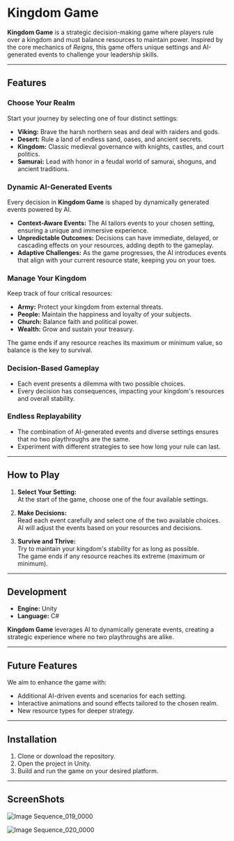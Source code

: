 # Kingdom Game  

**Kingdom Game** is a strategic decision-making game where players rule over a kingdom and must balance resources to maintain power. Inspired by the core mechanics of *Reigns*, this game offers unique settings and AI-generated events to challenge your leadership skills.  

---

## Features  

### Choose Your Realm  
Start your journey by selecting one of four distinct settings:  
- **Viking:** Brave the harsh northern seas and deal with raiders and gods.  
- **Desert:** Rule a land of endless sand, oases, and ancient secrets.  
- **Kingdom:** Classic medieval governance with knights, castles, and court politics.  
- **Samurai:** Lead with honor in a feudal world of samurai, shoguns, and ancient traditions.  

### Dynamic AI-Generated Events  
Every decision in **Kingdom Game** is shaped by dynamically generated events powered by AI.  
- **Context-Aware Events:** The AI tailors events to your chosen setting, ensuring a unique and immersive experience.  
- **Unpredictable Outcomes:** Decisions can have immediate, delayed, or cascading effects on your resources, adding depth to the gameplay.  
- **Adaptive Challenges:** As the game progresses, the AI introduces events that align with your current resource state, keeping you on your toes.  

### Manage Your Kingdom  
Keep track of four critical resources:  
- **Army:** Protect your kingdom from external threats.  
- **People:** Maintain the happiness and loyalty of your subjects.  
- **Church:** Balance faith and political power.  
- **Wealth:** Grow and sustain your treasury.  

The game ends if any resource reaches its maximum or minimum value, so balance is the key to survival.  

### Decision-Based Gameplay  
- Each event presents a dilemma with two possible choices.  
- Every decision has consequences, impacting your kingdom's resources and overall stability.  

### Endless Replayability  
- The combination of AI-generated events and diverse settings ensures that no two playthroughs are the same.  
- Experiment with different strategies to see how long your rule can last.  

---

## How to Play  

1. **Select Your Setting:**  
   At the start of the game, choose one of the four available settings.  

2. **Make Decisions:**  
   Read each event carefully and select one of the two available choices.  
   AI will adjust the events based on your resources and decisions.  

3. **Survive and Thrive:**  
   Try to maintain your kingdom's stability for as long as possible.  
   The game ends if any resource reaches its extreme (maximum or minimum).  

---

## Development  

- **Engine:** Unity  
- **Language:** C#  

**Kingdom Game** leverages AI to dynamically generate events, creating a strategic experience where no two playthroughs are alike.  

---

## Future Features  

We aim to enhance the game with:  
- Additional AI-driven events and scenarios for each setting.  
- Interactive animations and sound effects tailored to the chosen realm.  
- New resource types for deeper strategy.  

---

## Installation  

1. Clone or download the repository.  
2. Open the project in Unity.  
3. Build and run the game on your desired platform.  

---

## ScreenShots

![Image Sequence_019_0000](https://github.com/user-attachments/assets/e8ac0324-465b-4ebf-9ca9-2490dc47590f)


![Image Sequence_020_0000](https://github.com/user-attachments/assets/d2e2115f-643e-4b63-8a4c-8ed54bcbb123)


